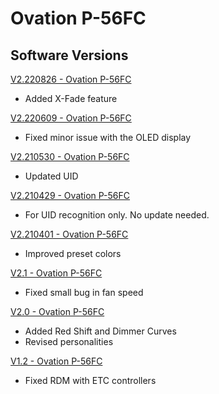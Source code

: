 # Ovation P-56FC

## Software Versions

[V2.220826 - Ovation P-56FC](https://github.com/Chauvet-Pro/OVATIONP56FC/blob/402a8432ad23a7511fb18c41efc109b17cf1e4d2/Firmware/V2.220826.zip)
- Added X-Fade feature

[V2.220609 - Ovation P-56FC](https://github.com/Chauvet-Pro/OVATIONP56FC/blob/402a8432ad23a7511fb18c41efc109b17cf1e4d2/Firmware/V2.220609.zip)
- Fixed minor issue with the OLED display

[V2.210530 - Ovation P-56FC](https://github.com/Chauvet-Pro/OVATIONP56FC/blob/402a8432ad23a7511fb18c41efc109b17cf1e4d2/Firmware/V2.210530.zip)
- Updated UID

[V2.210429 - Ovation P-56FC](https://github.com/Chauvet-Pro/OVATIONP56FC/blob/402a8432ad23a7511fb18c41efc109b17cf1e4d2/Firmware/V2.210429.zip)
- For UID recognition only. No update needed.

[V2.210401 - Ovation P-56FC](https://github.com/Chauvet-Pro/OVATIONP56FC/blob/402a8432ad23a7511fb18c41efc109b17cf1e4d2/Firmware/V2.210401.zip)
- Improved preset colors

[V2.1 - Ovation P-56FC](https://github.com/Chauvet-Pro/OVATIONP56FC/blob/402a8432ad23a7511fb18c41efc109b17cf1e4d2/Firmware/V2.1.zip)
- Fixed small bug in fan speed

[V2.0 - Ovation P-56FC](https://github.com/Chauvet-Pro/OVATIONP56FC/blob/402a8432ad23a7511fb18c41efc109b17cf1e4d2/Firmware/V2.0.zip)
- Added Red Shift and Dimmer Curves
- Revised personalities

[V1.2 - Ovation P-56FC](https://github.com/Chauvet-Pro/OVATIONP56FC/blob/402a8432ad23a7511fb18c41efc109b17cf1e4d2/Firmware/V1.2.zip)
- Fixed RDM with ETC controllers
